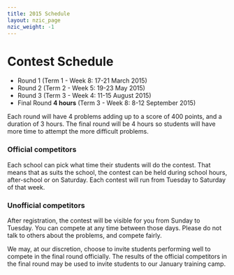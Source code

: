 ```yaml
---
title: 2015 Schedule
layout: nzic_page
nzic_weight: -1
---
```


# Contest Schedule

- Round 1 (Term 1 - Week 8: 17-21 March 2015)
- Round 2 (Term 2 - Week 5: 19-23 May 2015)
- Round 3 (Term 3 - Week 4: 11-15 August 2015)
- Final Round **4 hours** (Term 3 - Week 8: 8-12 September 2015)

Each round will have 4 problems adding up to a score of 400 points, and a duration of 3 hours. The final round will be 4 hours so students will have more time to attempt the more difficult problems.

### Official competitors

Each school can pick what time their students will do the contest. That means that as suits the school, the contest can be held during school hours, after-school or on Saturday. Each contest will run from Tuesday to Saturday of that week.

### Unofficial competitors

After registration, the contest will be visible for you from Sunday to Tuesday. You can compete at any time between those days. Please do not talk to others about the problems, and compete fairly.

We may, at our discretion, choose to invite students performing well to compete in the final round officially. The results of the official competitors in the final round may be used to invite students to our January training camp.
